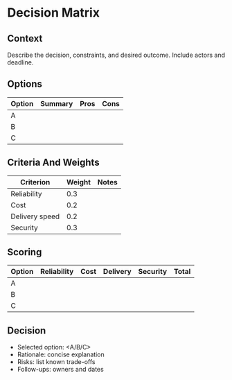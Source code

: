 # Decision Matrix

## Context
Describe the decision, constraints, and desired outcome. Include actors and deadline.

## Options

| Option | Summary | Pros | Cons |
|-------|---------|------|------|
| A |  |  |  |
| B |  |  |  |
| C |  |  |  |

## Criteria And Weights

| Criterion | Weight | Notes |
|-----------|--------|-------|
| Reliability | 0.3 |  |
| Cost | 0.2 |  |
| Delivery speed | 0.2 |  |
| Security | 0.3 |  |

## Scoring

| Option | Reliability | Cost | Delivery | Security | Total |
|--------|------------:|-----:|---------:|---------:|------:|
| A |  |  |  |  |  |
| B |  |  |  |  |  |
| C |  |  |  |  |  |

## Decision
- Selected option: <A/B/C>
- Rationale: concise explanation
- Risks: list known trade-offs
- Follow-ups: owners and dates


